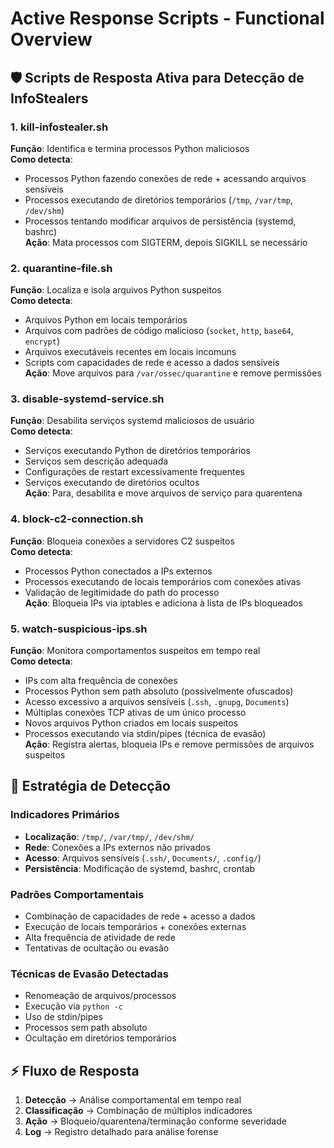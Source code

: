 # Active Response Scripts - Functional Overview

## 🛡️ Scripts de Resposta Ativa para Detecção de InfoStealers

### 1. **kill-infostealer.sh**
**Função**: Identifica e termina processos Python maliciosos<br>
**Como detecta**:
- Processos Python fazendo conexões de rede + acessando arquivos sensíveis
- Processos executando de diretórios temporários (`/tmp`, `/var/tmp`, `/dev/shm`)
- Processos tentando modificar arquivos de persistência (systemd, bashrc)<br>
**Ação**: Mata processos com SIGTERM, depois SIGKILL se necessário

### 2. **quarantine-file.sh**
**Função**: Localiza e isola arquivos Python suspeitos<br>
**Como detecta**:
- Arquivos Python em locais temporários
- Arquivos com padrões de código malicioso (`socket`, `http`, `base64`, `encrypt`)
- Arquivos executáveis recentes em locais incomuns
- Scripts com capacidades de rede e acesso a dados sensíveis<br>
**Ação**: Move arquivos para `/var/ossec/quarantine` e remove permissões

### 3. **disable-systemd-service.sh**
**Função**: Desabilita serviços systemd maliciosos de usuário<br>
**Como detecta**:
- Serviços executando Python de diretórios temporários
- Serviços sem descrição adequada
- Configurações de restart excessivamente frequentes
- Serviços executando de diretórios ocultos<br>
**Ação**: Para, desabilita e move arquivos de serviço para quarentena

### 4. **block-c2-connection.sh**
**Função**: Bloqueia conexões a servidores C2 suspeitos<br>
**Como detecta**:
- Processos Python conectados a IPs externos
- Processos executando de locais temporários com conexões ativas
- Validação de legitimidade do path do processo<br>
**Ação**: Bloqueia IPs via iptables e adiciona à lista de IPs bloqueados

### 5. **watch-suspicious-ips.sh**
**Função**: Monitora comportamentos suspeitos em tempo real<br>
**Como detecta**:
- IPs com alta frequência de conexões
- Processos Python sem path absoluto (possivelmente ofuscados)
- Acesso excessivo a arquivos sensíveis (`.ssh`, `.gnupg`, `Documents`)
- Múltiplas conexões TCP ativas de um único processo
- Novos arquivos Python criados em locais suspeitos
- Processos executando via stdin/pipes (técnica de evasão)<br>
**Ação**: Registra alertas, bloqueia IPs e remove permissões de arquivos suspeitos

## 🎯 **Estratégia de Detecção**

### **Indicadores Primários**
- **Localização**: `/tmp/`, `/var/tmp/`, `/dev/shm/`
- **Rede**: Conexões a IPs externos não privados
- **Acesso**: Arquivos sensíveis (`.ssh/`, `Documents/`, `.config/`)
- **Persistência**: Modificação de systemd, bashrc, crontab

### **Padrões Comportamentais**
- Combinação de capacidades de rede + acesso a dados
- Execução de locais temporários + conexões externas
- Alta frequência de atividade de rede
- Tentativas de ocultação ou evasão

### **Técnicas de Evasão Detectadas**
- Renomeação de arquivos/processos
- Execução via `python -c`
- Uso de stdin/pipes
- Processos sem path absoluto
- Ocultação em diretórios temporários

## ⚡ **Fluxo de Resposta**
1. **Detecção** → Análise comportamental em tempo real
2. **Classificação** → Combinação de múltiplos indicadores
3. **Ação** → Bloqueio/quarentena/terminação conforme severidade
4. **Log** → Registro detalhado para análise forense
